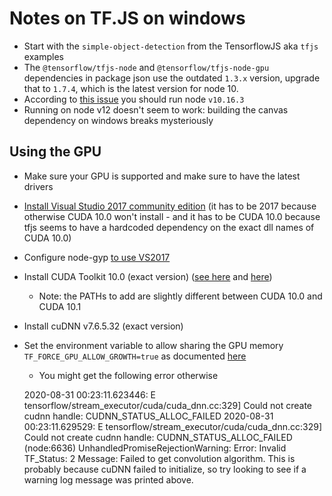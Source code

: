 # Notes on TF.JS on windows
* Start with the `simple-object-detection` from the TensorflowJS aka `tfjs` examples
* The `@tensorflow/tfjs-node` and `@tensorflow/tfjs-node-gpu` dependencies in package json use the outdated `1.3.x` version, upgrade that to `1.7.4`, which is the latest version for node 10.
* According to [this issue](https://github.com/tensorflow/tfjs/issues/2341) you should run node `v10.16.3`
* Running on node v12 doesn't seem to work: building the canvas dependency on windows breaks mysteriously
## Using the GPU
* Make sure your GPU is supported and make sure to have the latest drivers
* [Install Visual Studio 2017 community edition](https://my.visualstudio.com/Downloads?PId=6542) (it has to be 2017 because otherwise CUDA 10.0 won't install - and it has to be CUDA 10.0 because tfjs seems to have a hardcoded dependency on the exact dll names of CUDA 10.0)
* Configure node-gyp [to use VS2017](https://github.com/nodejs/node-gyp#option-2)
* Install CUDA Toolkit 10.0 (exact version) ([see here](https://www.tensorflow.org/install/gpu#windows_setup) and [here](https://github.com/tensorflow/tfjs/blob/master/tfjs-node/README.md))
    * Note: the PATHs to add are slightly different between CUDA 10.0 and CUDA 10.1
* Install cuDNN v7.6.5.32 (exact version)
* Set the environment variable to allow sharing the GPU memory `TF_FORCE_GPU_ALLOW_GROWTH=true` as documented [here](https://www.tensorflow.org/guide/gpu#limiting_gpu_memory_growth)
    * You might get the following error otherwise
    
    
    
    2020-08-31 00:23:11.623446: E tensorflow/stream_executor/cuda/cuda_dnn.cc:329] Could not create cudnn handle: CUDNN_STATUS_ALLOC_FAILED
    2020-08-31 00:23:11.629529: E tensorflow/stream_executor/cuda/cuda_dnn.cc:329] Could not create cudnn handle: CUDNN_STATUS_ALLOC_FAILED
    (node:6636) UnhandledPromiseRejectionWarning: Error: Invalid TF_Status: 2
    Message: Failed to get convolution algorithm. This is probably because cuDNN failed to initialize, so try looking to see if a warning log message was printed above.




 